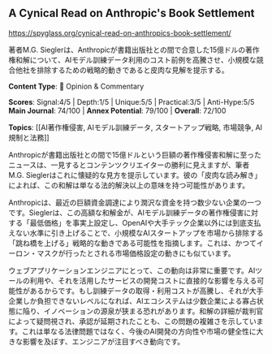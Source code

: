 ## A Cynical Read on Anthropic's Book Settlement

https://spyglass.org/cynical-read-on-anthropics-book-settlement/

著者M.G. Sieglerは、Anthropicが書籍出版社との間で合意した15億ドルの著作権和解について、AIモデル訓練データ利用のコスト前例を高騰させ、小規模な競合他社を排除するための戦略的動きであると皮肉な見解を提示する。

**Content Type**: 💭 Opinion & Commentary

**Scores**: Signal:4/5 | Depth:1/5 | Unique:5/5 | Practical:3/5 | Anti-Hype:5/5
**Main Journal**: 74/100 | **Annex Potential**: 79/100 | **Overall**: 72/100

**Topics**: [[AI著作権侵害, AIモデル訓練データ, スタートアップ戦略, 市場競争, AI規制と法務]]

Anthropicが書籍出版社との間で15億ドルという巨額の著作権侵害和解に至ったニュースは、一見するとコンテンツクリエイターの勝利に見えますが、筆者M.G. Sieglerはこれに懐疑的な見方を提示しています。彼の「皮肉な読み解き」によれば、この和解は単なる法的解決以上の意味を持つ可能性があります。

Anthropicは、最近の巨額資金調達により潤沢な資金を持つ数少ない企業の一つです。Sieglerは、この高額な和解金が、AIモデル訓練データの著作権侵害に対する「最低価格」を事実上設定し、OpenAIや大手テック企業以外には到底支払えない水準に引き上げることで、小規模なAIスタートアップを市場から排除する「跳ね橋を上げる」戦略的な動きである可能性を指摘します。これは、かつてイーロン・マスクが行ったとされる市場価格設定の動きにも似ています。

ウェブアプリケーションエンジニアにとって、この動向は非常に重要です。AIツールの利用や、それを活用したサービスの開発コストに直接的な影響を与える可能性があるからです。もし訓練データの取得・利用コストが高騰し、それが大手企業しか負担できないレベルになれば、AIエコシステムは少数企業による寡占状態に陥り、イノベーションの源泉が狭まる恐れがあります。和解の詳細が裁判官によって疑問視され、承認が延期されたことも、この問題の複雑さを示しています。これは単なる法律問題ではなく、今後のAI開発の方向性や市場の健全性に大きな影響を及ぼす、エンジニアが注目すべき動向です。